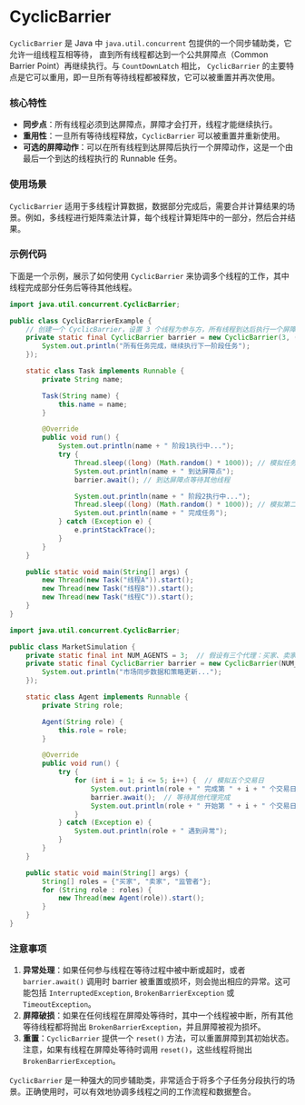# CyclicBarrier
`CyclicBarrier` 是 Java 中 `java.util.concurrent` 包提供的一个同步辅助类，它允许一组线程互相等待，
直到所有线程都达到一个公共屏障点（Common Barrier Point）再继续执行。与 `CountDownLatch` 相比，
`CyclicBarrier` 的主要特点是它可以重用，即一旦所有等待线程都被释放，它可以被重置并再次使用。

### 核心特性

- **同步点**：所有线程必须到达屏障点，屏障才会打开，线程才能继续执行。
- **重用性**：一旦所有等待线程释放，`CyclicBarrier` 可以被重置并重新使用。
- **可选的屏障动作**：可以在所有线程到达屏障后执行一个屏障动作，这是一个由最后一个到达的线程执行的 Runnable 任务。

### 使用场景

`CyclicBarrier` 适用于多线程计算数据，数据部分完成后，需要合并计算结果的场景。例如，多线程进行矩阵乘法计算，每个线程计算矩阵中的一部分，然后合并结果。

### 示例代码

下面是一个示例，展示了如何使用 `CyclicBarrier` 来协调多个线程的工作，其中线程完成部分任务后等待其他线程。

```java
import java.util.concurrent.CyclicBarrier;

public class CyclicBarrierExample {
    // 创建一个 CyclicBarrier，设置 3 个线程为参与方，所有线程到达后执行一个屏障动作
    private static final CyclicBarrier barrier = new CyclicBarrier(3, () -> {
        System.out.println("所有任务完成，继续执行下一阶段任务");
    });

    static class Task implements Runnable {
        private String name;

        Task(String name) {
            this.name = name;
        }

        @Override
        public void run() {
            System.out.println(name + " 阶段1执行中...");
            try {
                Thread.sleep((long) (Math.random() * 1000)); // 模拟任务
                System.out.println(name + " 到达屏障点");
                barrier.await(); // 到达屏障点等待其他线程

                System.out.println(name + " 阶段2执行中...");
                Thread.sleep((long) (Math.random() * 1000)); // 模拟第二阶段任务
                System.out.println(name + " 完成任务");
            } catch (Exception e) {
                e.printStackTrace();
            }
        }
    }

    public static void main(String[] args) {
        new Thread(new Task("线程A")).start();
        new Thread(new Task("线程B")).start();
        new Thread(new Task("线程C")).start();
    }
}
```

```java
import java.util.concurrent.CyclicBarrier;

public class MarketSimulation {
    private static final int NUM_AGENTS = 3;  // 假设有三个代理：买家、卖家和监管者
    private static final CyclicBarrier barrier = new CyclicBarrier(NUM_AGENTS, () -> {
        System.out.println("市场同步数据和策略更新...");
    });

    static class Agent implements Runnable {
        private String role;

        Agent(String role) {
            this.role = role;
        }

        @Override
        public void run() {
            try {
                for (int i = 1; i <= 5; i++) {  // 模拟五个交易日
                    System.out.println(role + " 完成第 " + i + " 个交易日的交易");
                    barrier.await();  // 等待其他代理完成
                    System.out.println(role + " 开始第 " + i + " 个交易日的后市场活动");
                }
            } catch (Exception e) {
                System.out.println(role + " 遇到异常");
            }
        }
    }

    public static void main(String[] args) {
        String[] roles = {"买家", "卖家", "监管者"};
        for (String role : roles) {
            new Thread(new Agent(role)).start();
        }
    }
}

```
### 注意事项

1. **异常处理**：如果任何参与线程在等待过程中被中断或超时，或者 `barrier.await()` 调用时 barrier 被重置或损坏，则会抛出相应的异常。这可能包括 `InterruptedException`, `BrokenBarrierException` 或 `TimeoutException`。
2. **屏障破损**：如果在任何线程在屏障处等待时，其中一个线程被中断，所有其他等待线程都将抛出 `BrokenBarrierException`，并且屏障被视为损坏。
3. **重置**：`CyclicBarrier` 提供一个 `reset()` 方法，可以重置屏障到其初始状态。注意，如果有线程在屏障处等待时调用 `reset()`，这些线程将抛出 `BrokenBarrierException`。

`CyclicBarrier` 是一种强大的同步辅助类，非常适合于将多个子任务分段执行的场景。正确使用时，可以有效地协调多线程之间的工作流程和数据整合。
